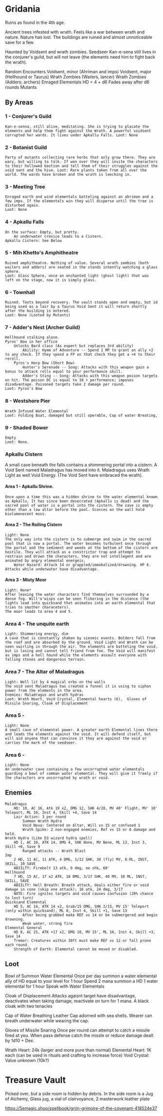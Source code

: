 # Gridania
Ruins as found in the 4th age.

Ancient trees infested with wrath. Feels like a war between wrath and nature. Nature has lost.
The buildings are ruined and almost unnoticeable save for a few.

Haunted by Voidsent and wrath zombies. Seedseer Kan-e-sena still lives in the conjurer's guild, but will not leave (the elements need him to fight back the wrath).

Random Encounters
Voidsent, minor (Ahriman and imps)
Voidsent, major (Hellhound or Taurus)
Wrath Zombies (Wailers, lancer)
Wrath Zombies (Adders; archers)
Enraged Elementals
    HD = 4 + d6
    Fades away after d6 rounds
Mutants

## By Areas

### 1 - Conjurer's Guild
    Kan-e-senna, still alive, meditating. She is trying to placate the elements and help them fight against the Wrath. A powerful voidsent corrupted her wards. It lives under Apkallu Falls. Loot: None

### 2 - Botanist Guild
    Party of mutants collecting rare herbs that only grow there. They are wary, but willing to talk. If won over they will invite the characters to their hollowed bastion and tell them of their struggles against the void sent and the hive. Loot: Rare plants taken from all over the world. The wards have broken and the wrath is leeching in.

### 3 - Meeting Tree
    Enraged earth and wind elementals batteling against an ahriman and a few imps. If the elementals win they will disperse until the tree is disturbed again. 
    Loot: None

### 4 - Apkallu Falls
    On the surface: Empty, but pretty. 
        An underwater crevice leads to a Cistern.
    Apkallu Cistern: See Below

### 5 - Mih Khetto's Amphitheatre
    Ruined amphitheatre. Nothing of value. Several wrath zombies (both wailers and adders) are seated in the stands intently watching a glass sphere.
    Loot: Glass Sphere, once an enchanted light (ghost light) that was left on the stage, now it is simply glass.

### 6 - Townhall
    Ruined. Texts beyond recovery. The vault stands open and empty, but id being used as a lair by a Taurus Void Sent it will return shortly after the building is entered. 
    Loot: None (Looted by Mutants)

### 7 - Adder's Nest (Archer Guild)
    Hellhound stalking alone.
    Pyros' Bow in her office
        Unlocks Bard class (As expert but replaces 3rd ability)
            Ability: Hymm of Adventure -- Spend 1 MP to grant an ally +2 to any check. If they spend a FP on that check they get a +4 to their reroll.
        Pyros's Harp Bow (Short Bow)
            Hunter's Serenade -- Song: Attacks with this weapon gain a bonus to attack rolls equal to your performance skill. 
            Adder's Sting -- Song: Attacks with this weapon poison targets on hit. The poison DC is equal to 10 + performance; imposes disadvantage. Poisoned targets take 2 damage per round.
    Loot: Pyros's Bow

### 8 - Westshore Pier
    Wrath Infused Water Elemental
    Loot: Folding Boat, damaged but still operable, Cap of water Breating,

### 9 - Shaded Bower
    Empty
    Loot: None.

### Apkallu Cistern

A small cave beneath the falls contains a shimmering portal into a cistern. A Void Sent named Maladragus has moved into it. Maladragus uses Wrath Light as well Void Energy. (The Void Sent have embraced the wrath).

#### Area 1 - Apkallu Shrine.
    Once upon a time this was a hidden shrine to the water elemental known as Apkallu. It has since been desecrated (Apkallu is dead) and the sacred pool of water is a portal into the cistern. The cave is empty other than a low altar before the pool. Sconces on the wall hold biolumenecent moss.

#### Area 2 - The Roiling Cistern
    Light: None
    The only way into the cistern is to submerge and swim in the sacred pool that is now a portal. The water becomes turbulent once through the portal and the sediment and weeds at the bottom of the cistern are hostile. They will attack as a constrictor trap and attempt to restrain and drown the characters, they are not intellegent and are animated by angry elemental energeis.
        Water Hazard: Attack 14 or grappled/immobalized/drowning. HP 6. Attacks while underwater have disadvantage.

#### Area 3 - Misty Moor
    Light: None*
    After leaving the water characters find themselves surrounded by a dense fog. Will'o'wisps can be seen flikering in the distance (the lights lead into quicksand that animates into an earth elemental that tries to smother characeters).
    The moor leads to area 4 and 5.

### Area 4 - The unquite earth
    Light: Shimmering energy, dim
    A cave that is constantly shaken by siesmic events. Bolders fall from the roof and are absorbed by the ground. Void Light and Wrath can be seen swirling in through the air. The elements are batteling the void, but is losing and cannot tell friend from foe. The Void will manifest as imps and a hell hound while the elements assault everyone with falling stones and dangerous terrain.

### Area 7 - The Altar of Maladragus
    Light: Well lit by 4 magical orbs on the walls
    The void sent Maladragus has created a funnel it is using to siphon power from the elements in the area.
    Enemies: Maladragus and wrath hydras
    Loot: Wrath Heart, Void Crystal, Elemental hearts (6),  Gloves of Missile Snaring, Cloak of Displacement

### Area 5 - 
    Light: None
    A small cave of elemental power. A greater earth Elemental lives there and leads the elements against the void. It will defend itself, but will aid anyone that can convince it they are against the void or carries the mark of the seedseer.

### Area 6 -
    Light: None
    An underwater cave containing a few uncorrupted water elementals guarding a bowl of comman water elemental. They will give it freely if the characters are uncorrupted by wrath or void.

## Enemies

    Maladragus
        HD: 10, AC 16, Atk 19 x2, DMG 12, SHK 4/20, MV 40' Flight, MV' 10' Teleport, ML 10, Inst 4, Skill +4, Save 14
        Lair Action: 3 per round 
            Summon Wrath Hydra  
            Void Nova: Centered on Altar, Will vs 15 or confused 1
            Wrath Spike: 2 non-engaged enemies, Ref vs 15 or 6 damage and held.
    Wrath Hydra (Like D3 wizard hydra spell)
        HD 1, AC 10, ATK 14, DMG 4, SHK None, MV None, ML 12, Inst 3, Skill +0, Save 9
            Ranged attacks -- Wrath Blast
    Imp
        2 HD, 11 AC, 11 ATK, 4 DMG, 1/12 SHK, 30 (fly) MV, 8 ML, INST, SKILL, 10 SAVE
        ABIILTY: Firebolt 13 atk, 6 dmg, no shk, 60'
    Hellhound
        7 HD, 15 AC, 17 x2 ATK, 18 DMG, 3/17 SHK, 40 MV, 10 ML, INST, SKILL, SAVE
        ABIILTY: Hell Breath: Breath attack, deals either fire or void damage in cone (skip one attack); 16 atk, 24 dmg, 3/17
        NOTE: Fire ignites targets and void causes confusion (20% chance to lost turn)
    Quicksand Elemental
        HD 5, AC 14, ATK 14 x2, Grab/15 DMG, SHK 2/15, MV 15' Teleport (only within quicksand), ML 8, Inst 4, Skill +1, Save 13
            After being grabbed make REF vs 14 or be submergered and begin drowning.
            Weak water, strong fire
    Elemental General
        HD 8, AC 15, ATK +17 x2, DMG 10, MV 15', ML 10, Inst 4, Skill +3, Save 14
        Tremor: Creatures within 30ft must make REF vs 12 or fall prone each round.
        Strength of Earth: Elemental cannot be moved or disabled.

## Loot

Bowl of Summon Water Elemental
    Once per day summon a water elemental ally of HD equal to your level for 1 hour
    Spend 2 mana summon a HD 1 water elemental for 1 hour
    Speak with Water Elementals

Cloak of Displacement
    Attacks agaisnt target have disadvantage, deactivates when taking damage, reactivate on turn for 1 mana.
    A black cloak with two tenacles

Cap of Water Breathing
    Leather Cap adorned with sea shells. Wearer can breath underwater while wearing the cap.

Gloves of Missile Snaring
    Once per round can attempt to catch a missile fired at you. When pass defense catch the missle or reduce damage dealt by 1d10 + Dex.


Wrath Heart: 24k (larger and more pure than normal)
Elemental Heart: 1K each (can be used in rituals and crafting to increase force)
Void Crystal: Value unknown (10k?)

# Treasure Vault
Picked over, but a side room is hidden by debris. In the side room is a Jug of Alchemy, Glass jug, a vial of clairvoyance, 2 masterwork leather plate

https://5emagic.shop/spellbook/grim-grimoire-of-the-covenant-418524e37